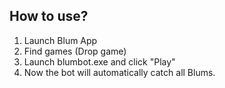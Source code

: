 ## How to use?

1. Launch Blum App
2. Find games (Drop game)
3. Launch blumbot.exe and click "Play"
4. Now the bot will automatically catch all Blums.
